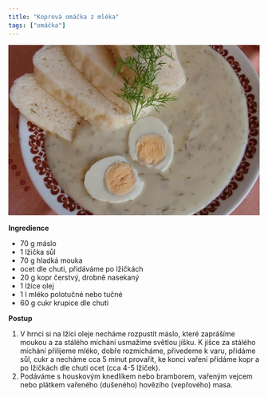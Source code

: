 ```yaml
---
title: "Koprová omáčka z mléka"
tags: ["omáčka"]
---
```


![koprova](./images/koprova.jpg)

**Ingredience**

- 70 g máslo
- 1 lžička sůl
- 70 g hladká mouka
- ocet dle chuti, přidáváme po lžičkách
- 20 g kopr čerstvý, drobně nasekaný
- 1 lžíce olej
- 1 l mléko polotučné nebo tučné
- 60 g cukr krupice dle chuti

**Postup**

1. V hrnci si na lžíci oleje necháme rozpustit máslo, které zaprášíme moukou a za stálého míchání usmažíme světlou jíšku. K jíšce za stálého míchání přilijeme mléko, dobře rozmícháme, přivedeme k varu, přidáme sůl, cukr a necháme cca 5 minut provařit, ke konci vaření přidáme kopr a po lžičkách dle chuti ocet (cca 4-5 lžiček).
2. Podáváme s houskovým knedlíkem nebo bramborem, vařeným vejcem nebo plátkem vařeného (dušeného) hovězího (vepřového) masa.
